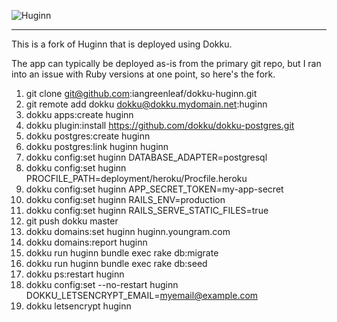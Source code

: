 ![Huginn](https://raw.github.com/huginn/huginn/master/media/huginn-logo.png "Your agents are standing by.")

-----

This is a fork of Huginn that is deployed using Dokku.

The app can typically be deployed as-is from the primary git repo, but I ran into
an issue with Ruby versions at one point, so here's the fork.

1. git clone git@github.com:iangreenleaf/dokku-huginn.git
2. git remote add dokku dokku@dokku.mydomain.net:huginn
3. dokku apps:create huginn
4. dokku plugin:install https://github.com/dokku/dokku-postgres.git
5. dokku postgres:create huginn
6. dokku postgres:link huginn huginn
7. dokku config:set huginn DATABASE_ADAPTER=postgresql
8. dokku config:set huginn PROCFILE_PATH=deployment/heroku/Procfile.heroku
9. dokku config:set huginn APP_SECRET_TOKEN=my-app-secret
10. dokku config:set huginn RAILS_ENV=production
11. dokku config:set huginn RAILS_SERVE_STATIC_FILES=true
12. git push dokku master
13. dokku domains:set huginn huginn.youngram.com
14. dokku domains:report huginn
15. dokku run huginn bundle exec rake db:migrate
16. dokku run huginn bundle exec rake db:seed
17. dokku ps:restart huginn
18. dokku config:set --no-restart huginn DOKKU_LETSENCRYPT_EMAIL=myemail@example.com
19. dokku letsencrypt huginn
